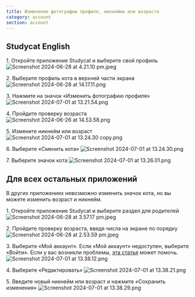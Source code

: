 ```yaml
---
title: Изменение фотографии профиля, никнейма или возраста
category: account
section: account
---
```

## Studycat English


1\. Откройте приложение Studycat и выберите свой профиль
![Screenshot 2024-06-28 at 4.21.10 pm.jpeg](https://help.studycat.com/hc/article_attachments/34473186682009)


2\. Выберите профиль кота в верхней части экрана
![Screenshot 2024-06-28 at 14.17.11.png](https://help.studycat.com/hc/article_attachments/34473186684953)


3\. Нажмите на значок «Изменить фотографию профиля»
![Screenshot 2024-07-01 at 13.21.54.png](https://help.studycat.com/hc/article_attachments/34473186707865)


4\. Пройдите проверку возраста
![Screenshot 2024-06-26 at 14.53.58.png](https://help.studycat.com/hc/article_attachments/34473186715801)


5\. Измените никнейм или возраст
![Screenshot 2024-07-01 at 13.24.30 copy.png](https://help.studycat.com/hc/article_attachments/34473186721561)


6\. Выберите «Сменить кота»
![Screenshot 2024-07-01 at 13.24.30.png](https://help.studycat.com/hc/article_attachments/34473186726041)


7\. Выберите значок кота
![Screenshot 2024-07-01 at 13.26.01.png](https://help.studycat.com/hc/article_attachments/34473149798937)


## Для всех остальных приложений


В других приложениях невозможно изменить значок кота, но вы можете изменить возраст и никнейм.


1\. Откройте приложение Studycat и выберите раздел для родителей
![Screenshot 2024-06-28 at 3.57.17 pm.jpeg](https://help.studycat.com/hc/article_attachments/34473149804697)


2\. Пройдите проверку возраста, введя числа на экране по порядку
![Screenshot 2024-06-28 at 2.53.59 pm.jpeg](https://help.studycat.com/hc/article_attachments/34473149807641)


3\. Выберите «Мой аккаунт». Если «Мой аккаунт» недоступен, выберите «Войти». Если у вас возникли проблемы, [эта статья](https://help.studycat.com/hc/en-us/articles/360051281554-Access-your-free-trial-or-subscription) может помочь.
![Screenshot 2024-07-01 at 13.38.12.png](https://help.studycat.com/hc/article_attachments/34473149811993)


4\. Выберите «Редактировать»
![Screenshot 2024-07-01 at 13.38.21.png](https://help.studycat.com/hc/article_attachments/34473186746521)


5\. Введите новый никнейм или возраст и нажмите «Сохранить изменения»
![Screenshot 2024-07-01 at 13.38.29.png](https://help.studycat.com/hc/article_attachments/34473149816729)